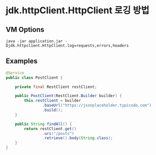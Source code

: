 # jdk.httpClient.HttpClient 로깅 방법

## VM Options

```shell
java -jar application.jar -Djdk.httpclient.HttpClient.log=requests,errors,headers
```

## Examples

```java
@Service
public class PostClient {

    private final RestClient restClient;

    public PostClient(RestClient.Builder builder) {
        this.restClient = builder
                .baseUrl("https://jsonplaceholder.typicode.com")
                .build();
    }

    public String findAll() {
        return restClient.get()
                .uri("/posts")
                .retrieve().body(String.class);
    }
}
```
